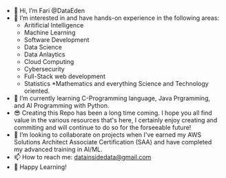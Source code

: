 - 👋 Hi, I’m Fari @DataEden
- 👀 I’m interested in and have hands-on experience in the following areas:
  * Aritificial Intelligence
  * Machine Learning
  * Software Development
  * Data Science
  * Data Anlaytics
  * Cloud Computing
  * Cybersecurity
  * Full-Stack web development
  * Statistics
  *Mathematics and everything Science and Technology oriented. 
- 🌱 I’m currently learning C-Programming language, Java Prgramming, and AI Programming with Python. 
- 😎 Creating this Repo has been a long time coming. I hope you all find value in the various resources that's here, I certainly enjoy creating and commiting and will 
      continue to do so for the forseeable future!
- 💞️ I’m looking to collaborate on projects when I've earned my AWS Solutions Architect Associate Certification (SAA) and have completed my advanced training in AI/ML.
- 📫 How to reach me: datainsidedata@gmail.com
- 🤩 Happy Learning!

  

<!---
DataEden/DataEden is a ✨ special ✨ repository because its `README.md` (this file) appears on your GitHub profile.
You can click the Preview link to take a look at your changes.
--->
